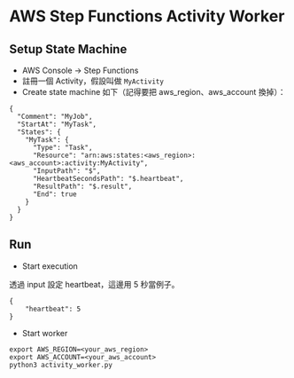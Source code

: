 # AWS Step Functions Activity Worker

## Setup State Machine

* AWS Console -> Step Functions
* 註冊一個 Activity，假設叫做 `MyActivity`
* Create state machine 如下（記得要把 aws_region、aws_account 換掉）：

```
{
  "Comment": "MyJob",
  "StartAt": "MyTask",
  "States": {
    "MyTask": {
      "Type": "Task",
      "Resource": "arn:aws:states:<aws_region>:<aws_account>:activity:MyActivity",
      "InputPath": "$",
      "HeartbeatSecondsPath": "$.heartbeat",
      "ResultPath": "$.result",
      "End": true
    }
  }
}
```

## Run

* Start execution

透過 input 設定 heartbeat，這邊用 5 秒當例子。

```
{
    "heartbeat": 5
}
```

* Start worker

```
export AWS_REGION=<your_aws_region>
export AWS_ACCOUNT=<your_aws_account>
python3 activity_worker.py
```
